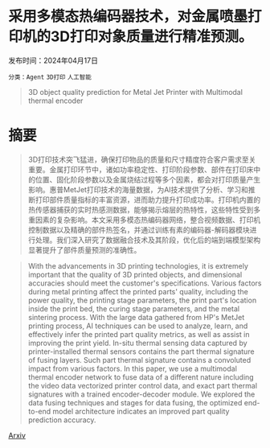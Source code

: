 # 采用多模态热编码器技术，对金属喷墨打印机的3D打印对象质量进行精准预测。

发布时间：2024年04月17日

`分类：Agent` `3D打印` `人工智能`

> 3D object quality prediction for Metal Jet Printer with Multimodal thermal encoder

# 摘要

> 3D打印技术突飞猛进，确保打印物品的质量和尺寸精度符合客户需求至关重要。金属打印环节中，诸如功率稳定性、打印阶段参数、部件在打印床中的位置、固化阶段参数以及金属烧结过程等多个因素，都会对打印质量产生影响。惠普MetJet打印技术的海量数据，为AI技术提供了分析、学习和推断打印部件质量指标的丰富资源，进而助力提升打印成功率。打印机内置的热传感器捕获的实时热感测数据，能够揭示熔层的热特性，这些特性受到多重因素的复杂影响。本文采用多模态热编码器网络，整合视频数据、打印机控制数据以及精确的部件热签名，并通过训练有素的编码器-解码器模块进行处理。我们深入研究了数据融合技术及其阶段，优化后的端到端模型架构显著提升了部件质量预测的准确性。

> With the advancements in 3D printing technologies, it is extremely important that the quality of 3D printed objects, and dimensional accuracies should meet the customer's specifications. Various factors during metal printing affect the printed parts' quality, including the power quality, the printing stage parameters, the print part's location inside the print bed, the curing stage parameters, and the metal sintering process. With the large data gathered from HP's MetJet printing process, AI techniques can be used to analyze, learn, and effectively infer the printed part quality metrics, as well as assist in improving the print yield. In-situ thermal sensing data captured by printer-installed thermal sensors contains the part thermal signature of fusing layers. Such part thermal signature contains a convoluted impact from various factors. In this paper, we use a multimodal thermal encoder network to fuse data of a different nature including the video data vectorized printer control data, and exact part thermal signatures with a trained encoder-decoder module. We explored the data fusing techniques and stages for data fusing, the optimized end-to-end model architecture indicates an improved part quality prediction accuracy.

[Arxiv](https://arxiv.org/abs/2404.11776)